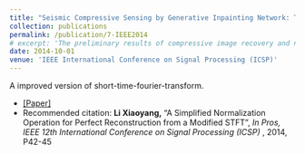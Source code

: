 ```yaml
---
title: "Seismic Compressive Sensing by Generative Inpainting Network: Toward An Optimized Acquisition Survey"
collection: publications
permalink: /publication/7-IEEE2014
# excerpt: 'The preliminary results of compressive image recovery and non-uniform sampling recommendation'
date: 2014-10-01
venue: 'IEEE International Conference on Signal Processing (ICSP)'
---
```

A improved version of short-time-fourier-transform.

* [[Paper]](https://ieeexplore.ieee.org/document/7014966)
* Recommended citation: 
**Li Xiaoyang,** “A Simplified Normalization Operation for Perfect Reconstruction from a Modified STFT”, *In Pros, IEEE 12th International Conference on Signal Processing (ICSP)* , 2014, P42-45